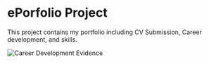 # ePorfolio Project

This project contains my portfolio including CV Submission, Career development, and skills.

![Career Development Evidence](career.png)


